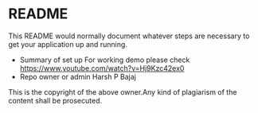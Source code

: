 # README #

This README would normally document whatever steps are necessary to get your application up and running.


* Summary of set up
For working demo please check
https://www.youtube.com/watch?v=Hj9Kzc42ex0
* Repo owner or admin
Harsh P Bajaj

This is the copyright of the above owner.Any kind of plagiarism of the content shall be prosecuted.